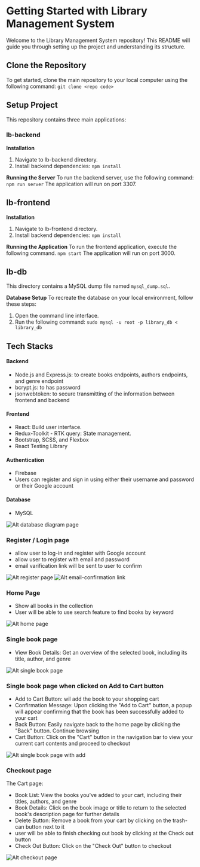 # Getting Started with Library Management System

Welcome to the Library Management System repository! This README will guide you through setting up the project and understanding its structure.

## Clone the Repository

To get started, clone the main repository to your local computer using the following command:
`git clone <repo code>`

## Setup Project

This repository contains three main applications:

### lb-backend

**Installation**

1. Navigate to lb-backend directory.
2. Install backend dependencies:
   `npm install`

**Running the Server**
To run the backend server, use the following command:
`npm run server`
The application will run on port 3307.

## lb-frontend

**Installation**

1. Navigate to lb-frontend directory.
2. Install backend dependencies:
   `npm install`

**Running the Application**
To run the frontend application, execute the following command.
`npm start`
The application will run on port 3000.

## lb-db

This directory contains a MySQL dump file named `mysql_dump.sql`.

**Database Setup**
To recreate the database on your local environment, follow these steps:

1. Open the command line interface.
2. Run the following command:
   `sudo mysql -u root -p library_db < library_db`

## Tech Stacks

#### Backend

- Node.js and Express.js: to create books endpoints, authors endpoints, and genre endpoint
- bcrypt.js: to has password
- jsonwebtoken: to secure transmitting of the information between frontend and backend

#### Frontend

- React: Build user interface.
- Redux-Toolkit - RTK query: State management.
- Bootstrap, SCSS, and Flexbox
- React Testing Library

#### Authentication

- Firebase
- Users can register and sign in using either their username and password or their Google account

#### Database

- MySQL

![Alt database diagram page](./assests/database-diagram.png)

### Register / Login page

- allow user to log-in and register with Google account
- allow user to register with email and password
- email varification link will be sent to user to confirm

![Alt register page](./assests/register1.png)
![Alt email-confirmation link](./assests/email-confirmation.png)

### Home Page

- Show all books in the collection
- User will be able to use search feature to find books by keyword

![Alt home page](./assests/home.png)

### Single book page

- View Book Details: Get an overview of the selected book, including its title, author, and genre

![Alt single book page](./assests/single-page.png)

### Single book page when clicked on Add to Cart button

- Add to Cart Button: wil add the book to your shopping cart
- Confirmation Message: Upon clicking the "Add to Cart" button, a popup will appear confirming that the book has been successfully added to your cart
- Back Button: Easily navigate back to the home page by clicking the "Back" button. Continue browsing
- Cart Button: Click on the "Cart" button in the navigation bar to view your current cart contents and proceed to checkout

![Alt single book page with add](./assests/add-book.png)

### Checkout page

The Cart page:

- Book List: View the books you've added to your cart, including their titles, authors, and genre
- Book Details: Click on the book image or title to return to the selected book's description page for further details
- Delete Button: Remove a book from your cart by clicking on the trash-can button next to it
- user will be able to finish checking out book by clicking at the Check out button
- Check Out Button: Click on the "Check Out" button to checkout

![Alt checkout page](./assests/checkout.png)
